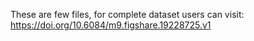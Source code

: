 These are few files, for complete dataset users can visit: https://doi.org/10.6084/m9.figshare.19228725.v1
